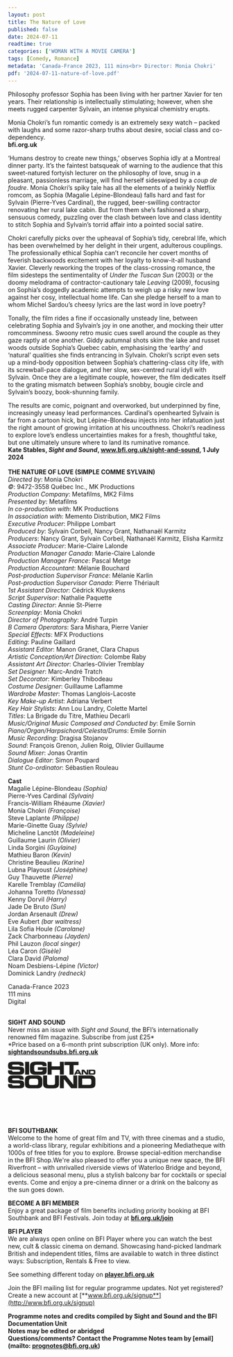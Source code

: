 ```yaml
---
layout: post
title: The Nature of Love
published: false
date: 2024-07-11
readtime: true
categories: ['WOMAN WITH A MOVIE CAMERA']
tags: [Comedy, Romance]
metadata: 'Canada-France 2023, 111 mins<br> Director: Monia Chokri'
pdf: '2024-07-11-nature-of-love.pdf'
---
```


Philosophy professor Sophia has been living with her partner Xavier for ten years. Their relationship is intellectually stimulating; however, when she meets rugged carpenter Sylvain, an intense physical chemistry erupts.

Monia Chokri’s fun romantic comedy is an extremely sexy watch – packed with laughs and some razor-sharp truths about desire, social class and co-dependency.  
**bfi.org.uk**  

‘Humans destroy to create new things,’ observes Sophia idly at a Montreal dinner party. It’s the faintest batsqueak of warning to the audience that this sweet-natured fortyish lecturer on the philosophy of love, snug in a pleasant, passionless marriage, will find herself sideswiped by a _coup de foudre_. Monia Chokri’s spiky tale has all the elements of a twinkly Netflix romcom, as Sophia (Magalie Lépine-Blondeau) falls hard and fast for Sylvain (Pierre-Yves Cardinal), the rugged, beer-swilling contractor renovating her rural lake cabin. But from them she’s fashioned a sharp, sensuous comedy, puzzling over the clash between love and class identity to stitch Sophia and Sylvain’s torrid affair into a pointed social satire.

Chokri carefully picks over the upheaval of Sophia’s tidy, cerebral life, which has been overwhelmed by her delight in their urgent, adulterous couplings. The professionally ethical Sophia can’t reconcile her covert months of feverish backwoods excitement with her loyalty to know-it-all husband Xavier. Cleverly reworking the tropes of the class-crossing romance, the film sidesteps the sentimentality of _Under the Tuscan Sun_ (2003) or the doomy melodrama of contractor-cautionary tale _Leaving_ (2009), focusing on Sophia’s doggedly academic attempts to weigh up a risky new love against her cosy, intellectual home life. Can she pledge herself to a man to whom Michel Sardou’s cheesy lyrics are the last word in love poetry?

Tonally, the film rides a fine if occasionally unsteady line, between celebrating Sophia and Sylvain’s joy in one another, and mocking their utter romcomminess. Swoony retro music cues swell around the couple as they gaze raptly at one another. Giddy autumnal shots skim the lake and russet woods outside Sophia’s Quebec cabin, emphasising the ‘earthy’ and ‘natural’ qualities she finds entrancing in Sylvain. Chokri’s script even sets up a mind-body opposition between Sophia’s chattering-class city life, with its screwball-pace dialogue, and her slow, sex-centred rural idyll with Sylvain. Once they are a legitimate couple, however, the film dedicates itself to the grating mismatch between Sophia’s snobby, bougie circle and Sylvain’s boozy, book-shunning family.

The results are comic, poignant and overworked, but underpinned by fine, increasingly uneasy lead performances. Cardinal’s openhearted Sylvain is far from a cartoon hick, but Lépine-Blondeau injects into her infatuation just the right amount of growing irritation at his uncouthness. Chokri’s readiness to explore love’s endless uncertainties makes for a fresh, thoughtful take, but one ultimately unsure where to land its ruminative romance.  
**Kate Stables, _Sight and Sound_, www.bfi.org.uk/sight-and-sound, 1 July 2024**  
<br>
**THE NATURE OF LOVE (SIMPLE COMME SYLVAIN)**  
_Directed by_: Monia Chokri  
_©_: 9472-3558 Québec Inc., MK Productions  
_Production Company_: Metafilms, MK2 Films  
_Presented by_: Metafilms  
_In co-production with_: MK Productions  
_In association with_: Memento Distribution, MK2 Films  
_Executive Producer_: Philippe Lombart  
_Produced by_: Sylvain Corbeil, Nancy Grant, Nathanaël Karmitz  
_Producers_: Nancy Grant, Sylvain Corbeil, Nathanaël Karmitz, Elisha Karmitz  
_Associate Producer_: Marie-Claire Lalonde  
_Production Manager Canada_: Marie-Claire Lalonde  
_Production Manager France_: Pascal Metge  
_Production Accountant_: Mélanie Bouchard  
_Post-production Supervisor France_: Mélanie Karlin  
_Post-production Supervisor Canada_: Pierre Thériault  
_1st Assistant Director_: Cédrick Kluyskens  
_Script Supervisor_: Nathalie Paquette  
_Casting Director_: Annie St-Pierre  
_Screenplay_: Monia Chokri  
_Director of Photography_: André Turpin  
_B Camera Operators_: Sara Mishara, Pierre Vanier  
_Special Effects_: MFX Productions  
_Editing_: Pauline Gaillard  
_Assistant Editor_: Manon Granet, Clara Chapus  
_Artistic Conception/Art Direction_: Colombe Raby  
_Assistant Art Director_: Charles-Olivier Tremblay  
_Set Designer_: Marc-André Tratch  
_Set Decorator_: Kimberley Thibodeau  
_Costume Designer_: Guillaume Laflamme  
_Wardrobe Master_: Thomas Langlois-Lacoste  
_Key Make-up Artist_: Adriana Verbert  
_Key Hair Stylists_: Ann Lou Landry, Colette Martel  
_Titles_: La Brigade du Titre, Mathieu Decarli  
_Music/Original Music Composed and Conducted by_: Emile Sornin  
_Piano/Organ/Harpsichord/Celesta/Drums_: Emile Sornin  
_Music Recording_: Dragisa Stojanov  
_Sound_: François Grenon, Julien Roig, Olivier Guillaume  
_Sound Mixer_: Jonas Orantin  
_Dialogue Editor_: Simon Poupard  
_Stunt Co-ordinator_: Sébastien Rouleau  

**Cast**  
Magalie Lépine-Blondeau _(Sophia)_  
Pierre-Yves Cardinal _(Sylvain)_  
Francis-William Rhéaume _(Xavier)_  
Monia Chokri _(Françoise)_  
Steve Laplante _(Philippe)_  
Marie-Ginette Guay _(Sylvie)_  
Micheline Lanctôt _(Madeleine)_  
Guillaume Laurin _(Olivier)_  
Linda Sorgini _(Guylaine)_  
Mathieu Baron _(Kevin)_  
Christine Beaulieu _(Karine)_  
Lubna Playoust _(Joséphine)_  
Guy Thauvette _(Pierre)_  
Karelle Tremblay _(Camélia)_  
Johanna Toretto _(Vanessa)_  
Kenny Dorvil _(Harry)_  
Jade De Bruto _(Sun)_  
Jordan Arsenault _(Drew)_  
Eve Aubert _(bar waitress)_  
Lila Sofia Houle _(Carolane)_  
Zack Charbonneau _(Jayden)_  
Phil Lauzon _(local singer)_  
Léa Caron _(Gisèle)_  
Clara David _(Paloma)_  
Noam Desbiens-Lépine _(Victor)_  
Dominick Landry _(redneck)_

Canada-France 2023  
111 mins  
Digital  
<br>

**SIGHT AND SOUND**<br>
Never miss an issue with _Sight and Sound_, the BFI’s internationally renowned film magazine. Subscribe from just £25*<br>
*Price based on a 6-month print subscription (UK only). More info: [**sightandsoundsubs.bfi.org.uk**](https://sightandsoundsubs.bfi.org.uk/subscribe)

<img style="float: left;" src="/img/sight-and-sound.jpg" width="40%" height="40%"><br><br><br><br><br><br><br><br>

**BFI SOUTHBANK**  
Welcome to the home of great film and TV, with three cinemas and a studio, a world-class library, regular exhibitions and a pioneering Mediatheque with 1000s of free titles for you to explore. Browse special-edition merchandise in the BFI Shop.We&#39;re also pleased to offer you a unique new space, the BFI Riverfront – with unrivalled riverside views of Waterloo Bridge and beyond, a delicious seasonal menu, plus a stylish balcony bar for cocktails or special events. Come and enjoy a pre-cinema dinner or a drink on the balcony as the sun goes down.  

**BECOME A BFI MEMBER**  
Enjoy a great package of film benefits including priority booking at BFI Southbank and BFI Festivals. Join today at [**bfi.org.uk/join**](http://www.bfi.org.uk/join)  

**BFI PLAYER**  
 We are always open online on BFI Player where you can watch the best new, cult &amp; classic cinema on demand. Showcasing hand-picked landmark British and independent titles, films are available to watch in three distinct ways: Subscription, Rentals &amp; Free to view.  

See something different today on [**player.bfi.org.uk**](https://player.bfi.org.uk)  

Join the BFI mailing list for regular programme updates. Not yet registered? Create a new account at [**www.bfi.org.uk/signup**](http://www.bfi.org.uk/signup)

**Programme notes and credits compiled by Sight and Sound and the BFI Documentation Unit  
Notes may be edited or abridged  
Questions/comments? Contact the Programme Notes team by [email](mailto: prognotes@bfi.org.uk)**  
<!--stackedit_data:
eyJoaXN0b3J5IjpbLTEzMjA3NjQ5MDEsLTE2MTA4NDc5OTksLT
M2NTQyMDMzMCw3MzA5OTgxMTZdfQ==
-->
